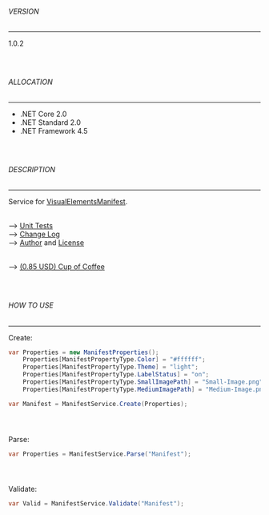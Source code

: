 ﻿###### VERSION
------------
1.0.2

###
­

###### ALLOCATION
------------
- .NET Core 2.0
- .NET Standard 2.0
- .NET Framework 4.5
 
###
­
 
###### DESCRIPTION
------------
Service for [VisualElementsManifest](https://docs.microsoft.com/en-us/previous-versions/windows/apps/dn449733(v=win.10)).

\
--> [Unit Tests](UNIT-TESTS.md)\
--> [Change Log](CHANGE-LOG.md)\
--> [Author](AUTHOR.md) and [License](LICENSE.md)

\
--> [(0.85 USD) Cup of Coffee](https://www.paypal.me/kamilszymborski/0.85usd)

###
­

###### HOW TO USE
------------


Create:
```csharp
var Properties = new ManifestProperties();
    Properties[ManifestPropertyType.Color] = "#ffffff";
    Properties[ManifestPropertyType.Theme] = "light";
    Properties[ManifestPropertyType.LabelStatus] = "on";
    Properties[ManifestPropertyType.SmallImagePath] = "Small-Image.png";
    Properties[ManifestPropertyType.MediumImagePath] = "Medium-Image.png";

var Manifest = ManifestService.Create(Properties);
```

###
­

Parse:
```csharp
var Properties = ManifestService.Parse("Manifest");
```
###
­

Validate:
```csharp
var Valid = ManifestService.Validate("Manifest");
```